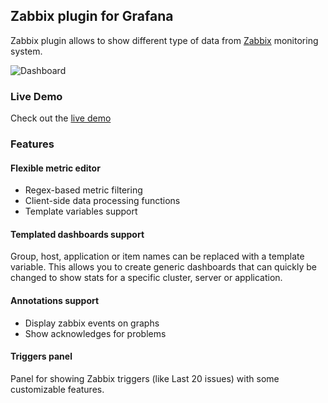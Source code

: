 ## Zabbix plugin for Grafana
Zabbix plugin allows to show different type of data from [Zabbix](http://www.zabbix.com/) 
monitoring system.

![Dashboard](https://cloud.githubusercontent.com/assets/4932851/8269101/9e6ee67e-17a3-11e5-85de-fe9dcc2dd375.png)

### Live Demo

Check out the [live demo](http://play.grafana-zabbix.org/)

### Features

#### Flexible metric editor
 * Regex-based metric filtering
 * Client-side data processing functions
 * Template variables support

#### Templated dashboards support
Group, host, application or item names can be replaced with a template variable. This allows you to create generic dashboards that can quickly be changed to show stats for a specific cluster, server or application.

#### Annotations support
 * Display zabbix events on graphs
 * Show acknowledges for problems

#### Triggers panel
Panel for showing Zabbix triggers (like Last 20 issues) with some customizable features.
